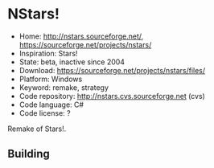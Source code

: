 # NStars!

- Home: http://nstars.sourceforge.net/, https://sourceforge.net/projects/nstars/
- Inspiration: Stars!
- State: beta, inactive since 2004
- Download: https://sourceforge.net/projects/nstars/files/
- Platform: Windows
- Keyword: remake, strategy
- Code repository: http://nstars.cvs.sourceforge.net (cvs)
- Code language: C#
- Code license: ?

Remake of Stars!.

## Building
